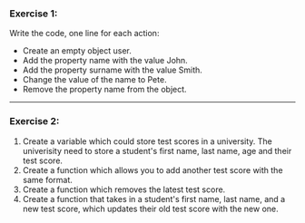 ### Exercise 1:

Write the code, one line for each action:

- Create an empty object user.
- Add the property name with the value John.
- Add the property surname with the value Smith.
- Change the value of the name to Pete.
- Remove the property name from the object.

---

### Exercise 2:

1. Create a variable which could store test scores in a university. The univerisity need to store a student's first name, last name, age and their test score.
2. Create a function which allows you to add another test score with the same format.
3. Create a function which removes the latest test score.
4. Create a function that takes in a student's first name, last name, and a new test score, which updates their old test score with the new one.
